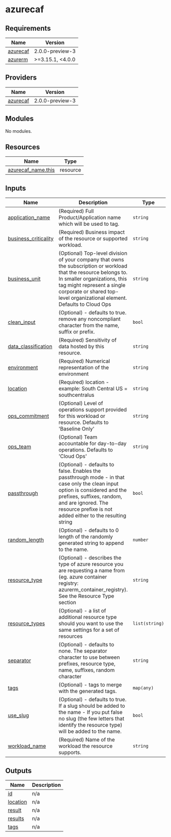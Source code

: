 # azurecaf

<!-- BEGINNING OF PRE-COMMIT-TERRAFORM DOCS HOOK -->
## Requirements

| Name | Version |
|------|---------|
| <a name="requirement_azurecaf"></a> [azurecaf](#requirement\_azurecaf) | 2.0.0-preview-3 |
| <a name="requirement_azurerm"></a> [azurerm](#requirement\_azurerm) | >=3.15.1, <4.0.0 |

## Providers

| Name | Version |
|------|---------|
| <a name="provider_azurecaf"></a> [azurecaf](#provider\_azurecaf) | 2.0.0-preview-3 |

## Modules

No modules.

## Resources

| Name | Type |
|------|------|
| [azurecaf_name.this](https://registry.terraform.io/providers/aztfmod/azurecaf/2.0.0-preview-3/docs/resources/name) | resource |

## Inputs

| Name | Description | Type | Default | Required |
|------|-------------|------|---------|:--------:|
| <a name="input_application_name"></a> [application\_name](#input\_application\_name) | (Required) Full Product/Application name which will be used to tag. | `string` | n/a | yes |
| <a name="input_business_criticality"></a> [business\_criticality](#input\_business\_criticality) | (Required) Business impact of the resource or supported workload. | `string` | n/a | yes |
| <a name="input_business_unit"></a> [business\_unit](#input\_business\_unit) | (Optional) Top-level division of your company that owns the subscription or workload that the resource belongs to. In smaller organizations, this tag might represent a single corporate or shared top-level organizational element. Defaults to Cloud Ops | `string` | `"Cloud Ops"` | no |
| <a name="input_clean_input"></a> [clean\_input](#input\_clean\_input) | (Optional) - defaults to true. remove any noncompliant character from the name, suffix or prefix. | `bool` | `true` | no |
| <a name="input_data_classification"></a> [data\_classification](#input\_data\_classification) | (Required) Sensitivity of data hosted by this resource. | `string` | n/a | yes |
| <a name="input_environment"></a> [environment](#input\_environment) | (Required) Numerical representation of the environment | `string` | n/a | yes |
| <a name="input_location"></a> [location](#input\_location) | (Required) location - example: South Central US = southcentralus | `string` | n/a | yes |
| <a name="input_ops_commitment"></a> [ops\_commitment](#input\_ops\_commitment) | (Optional) Level of operations support provided for this workload or resource. Defaults to 'Baseline Only' | `string` | `"Baseline only"` | no |
| <a name="input_ops_team"></a> [ops\_team](#input\_ops\_team) | (Optional) Team accountable for day-to-day operations. Defaults to 'Cloud Ops' | `string` | `"Cloud Ops"` | no |
| <a name="input_passthrough"></a> [passthrough](#input\_passthrough) | (Optional) - defaults to false. Enables the passthrough mode - in that case only the clean input option is considered and the prefixes, suffixes, random, and are ignored. The resource prefixe is not added either to the resulting string | `bool` | `false` | no |
| <a name="input_random_length"></a> [random\_length](#input\_random\_length) | (Optional) - defaults to 0 length of the randomly generated string to append to the name. | `number` | `0` | no |
| <a name="input_resource_type"></a> [resource\_type](#input\_resource\_type) | (Optional) - describes the type of azure resource you are requesting a name from (eg. azure container registry: azurerm\_container\_registry). See the Resource Type section | `string` | `""` | no |
| <a name="input_resource_types"></a> [resource\_types](#input\_resource\_types) | (Optional) - a list of additional resource type should you want to use the same settings for a set of resources | `list(string)` | `[]` | no |
| <a name="input_separator"></a> [separator](#input\_separator) | (Optional) - defaults to none. The separator character to use between prefixes, resource type, name, suffixes, random character | `string` | `""` | no |
| <a name="input_tags"></a> [tags](#input\_tags) | (Optional) - tags to merge with the generated tags. | `map(any)` | `{}` | no |
| <a name="input_use_slug"></a> [use\_slug](#input\_use\_slug) | (Optional) - defaults to true. If a slug should be added to the name - If you put false no slug (the few letters that identify the resource type) will be added to the name. | `bool` | `true` | no |
| <a name="input_workload_name"></a> [workload\_name](#input\_workload\_name) | (Required) Name of the workload the resource supports. | `string` | n/a | yes |

## Outputs

| Name | Description |
|------|-------------|
| <a name="output_id"></a> [id](#output\_id) | n/a |
| <a name="output_location"></a> [location](#output\_location) | n/a |
| <a name="output_result"></a> [result](#output\_result) | n/a |
| <a name="output_results"></a> [results](#output\_results) | n/a |
| <a name="output_tags"></a> [tags](#output\_tags) | n/a |
<!-- END OF PRE-COMMIT-TERRAFORM DOCS HOOK -->
